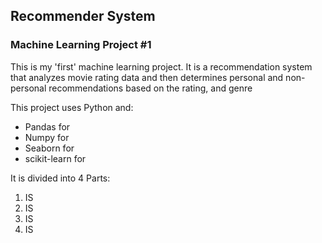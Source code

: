 <h2>Recommender System</h2>
<h3>Machine Learning Project #1</h3>

This is my 'first' machine learning project.
It is a recommendation system that analyzes movie rating data
and then determines personal and non-personal recommendations based on the rating, and genre

This project uses Python and: 
- Pandas for
- Numpy for
- Seaborn for
- scikit-learn for

It is divided into 4 Parts:
1. IS
2. IS
3. IS
4. IS
